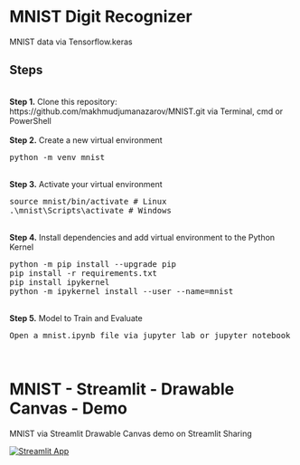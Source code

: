# MNIST Digit Recognizer
<p>MNIST data via Tensorflow.keras
  
## Steps
<br />
<b>Step 1.</b> Clone this repository: https://github.com/makhmudjumanazarov/MNIST.git via Terminal, cmd or PowerShell
<br/><br/>
<b>Step 2.</b> Create a new virtual environment 
<pre>
python -m venv mnist
</pre> 
<br/>
<b>Step 3.</b> Activate your virtual environment
<pre>
source mnist/bin/activate # Linux
.\mnist\Scripts\activate # Windows 
</pre>
<br/>
<b>Step 4.</b> Install dependencies and add virtual environment to the Python Kernel
<pre>
python -m pip install --upgrade pip
pip install -r requirements.txt
pip install ipykernel
python -m ipykernel install --user --name=mnist
</pre>
<br/>
<b>Step 5.</b> Model to Train and Evaluate
<pre>
Open a mnist.ipynb file via jupyter lab or jupyter notebook commands
</pre> 
<br/>



# MNIST - Streamlit - Drawable Canvas - Demo

MNIST via Streamlit Drawable Canvas demo on Streamlit Sharing

[![Streamlit App](https://static.streamlit.io/badges/streamlit_badge_black_white.svg)](https://share.streamlit.io/makhmudjumanazarov/MNIST/main/app.py)
